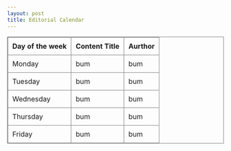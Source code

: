 ```yaml
---
layout: post
title: Editorial Calendar
---
```



<table style="border:1px solid grey;">
<th style="border:1px solid grey;padding:10px;">Day of the week</th><th style="border:1px solid grey;padding:10px;">Content Title</th><th style="border:1px solid grey;padding:10px;">Aurthor</th>
<tr>
<td style="border:1px solid grey;padding:10px">Monday</td><td style="border:1px solid grey;padding:10px">bum</td><td style="border:1px solid grey;padding:10px">bum</td>
</tr>
<tr>
<td style="border:1px solid grey;padding:10px">Tuesday</td><td style="border:1px solid grey;padding:10px">bum</td><td style="border:1px solid grey;padding:10px">bum</td>
</tr>
<tr>
<td style="border:1px solid grey;padding:10px">Wednesday</td><td style="border:1px solid grey;padding:10px">bum</td><td style="border:1px solid grey;padding:10px">bum</td>
</tr>
<tr>
<td style="border:1px solid grey;padding:10px">Thursday</td><td style="border:1px solid grey;padding:10px">bum</td><td style="border:1px solid grey;padding:10px">bum</td>
</tr>
<tr>
<td style="border:1px solid grey;padding:10px">Friday</td><td style="border:1px solid grey;padding:10px">bum</td><td style="border:1px solid grey;padding:10px">bum</td>
</tr>

</table>

